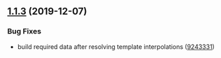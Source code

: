 ## [1.1.3](https://github.com/balmbees/serverless-tag/compare/v1.1.2...v1.1.3) (2019-12-07)


### Bug Fixes

* build required data after resolving template interpolations ([9243331](https://github.com/balmbees/serverless-tag/commit/924333175ccb6e4d10ba46c2593a3df94ff08827))
